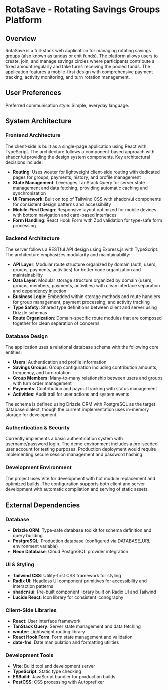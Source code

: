 # RotaSave - Rotating Savings Groups Platform

## Overview

RotaSave is a full-stack web application for managing rotating savings groups (also known as tandas or chit funds). The platform allows users to create, join, and manage savings circles where participants contribute a fixed amount regularly and take turns receiving the pooled funds. The application features a mobile-first design with comprehensive payment tracking, activity monitoring, and turn rotation management.

## User Preferences

Preferred communication style: Simple, everyday language.

## System Architecture

### Frontend Architecture
The client-side is built as a single-page application using React with TypeScript. The architecture follows a component-based approach with shadcn/ui providing the design system components. Key architectural decisions include:

- **Routing**: Uses wouter for lightweight client-side routing with dedicated pages for groups, payments, history, and profile management
- **State Management**: Leverages TanStack Query for server state management and data fetching, providing automatic caching and synchronization
- **UI Framework**: Built on top of Tailwind CSS with shadcn/ui components for consistent design patterns and accessibility
- **Mobile-First Design**: Responsive layout optimized for mobile devices with bottom navigation and card-based interfaces
- **Form Handling**: React Hook Form with Zod validation for type-safe form processing

### Backend Architecture
The server follows a RESTful API design using Express.js with TypeScript. The architecture emphasizes modularity and maintainability:

- **API Layer**: Modular route structure organized by domain (auth, users, groups, payments, activities) for better code organization and maintainability
- **Data Layer**: Modular storage structure organized by domain (users, groups, members, payments, activities) with clean interface separation and dependency injection
- **Business Logic**: Embedded within storage methods and route handlers for group management, payment processing, and activity tracking
- **Type Safety**: Shared type definitions between client and server using Drizzle schemas
- **Route Organization**: Domain-specific route modules that are composed together for clean separation of concerns

### Database Design
The application uses a relational database schema with the following core entities:

- **Users**: Authentication and profile information
- **Savings Groups**: Group configuration including contribution amounts, frequency, and turn rotation
- **Group Members**: Many-to-many relationship between users and groups with turn order management
- **Payments**: Contribution and payout tracking with status management
- **Activities**: Audit trail for user actions and system events

The schema is defined using Drizzle ORM with PostgreSQL as the target database dialect, though the current implementation uses in-memory storage for development.

### Authentication & Security
Currently implements a basic authentication system with username/password login. The demo environment includes a pre-seeded user account for testing purposes. Production deployment would require implementing secure session management and password hashing.

### Development Environment
The project uses Vite for development with hot module replacement and optimized builds. The configuration supports both client and server development with automatic compilation and serving of static assets.

## External Dependencies

### Database
- **Drizzle ORM**: Type-safe database toolkit for schema definition and query building
- **PostgreSQL**: Production database (configured via DATABASE_URL environment variable)
- **Neon Database**: Cloud PostgreSQL provider integration

### UI & Styling
- **Tailwind CSS**: Utility-first CSS framework for styling
- **Radix UI**: Headless UI component primitives for accessibility and interaction patterns
- **shadcn/ui**: Pre-built component library built on Radix UI and Tailwind
- **Lucide React**: Icon library for consistent iconography

### Client-Side Libraries
- **React**: User interface framework
- **TanStack Query**: Server state management and data fetching
- **wouter**: Lightweight routing library
- **React Hook Form**: Form state management and validation
- **date-fns**: Date manipulation and formatting utilities

### Development Tools
- **Vite**: Build tool and development server
- **TypeScript**: Static type checking
- **ESBuild**: JavaScript bundler for production builds
- **PostCSS**: CSS processing with Autoprefixer